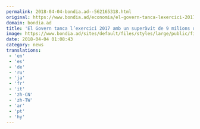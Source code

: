 ```yaml
---
permalink: 2018-04-04-bondia.ad--562165318.html
original: https://www.bondia.ad/economia/el-govern-tanca-lexercici-2017-amb-un-superavit-de-9-milions-deuros
domain: bondia.ad
title: 'El Govern tanca l’exercici 2017 amb un superàvit de 9 milions d’euros'
image: https://www.bondia.ad/sites/default/files/styles/large/public/field/image/p._03_jordi_cinca_rp_liquidacio_pressupost_sfga.jpg?itok=f7GvmhNz
date: 2018-04-04 01:08:43
category: news
translations: 
 - 'en'
 - 'es'
 - 'de'
 - 'ru'
 - 'ja'
 - 'fr'
 - 'it'
 - 'zh-CN'
 - 'zh-TW'
 - 'ar'
 - 'pt'
 - 'hy'
---
```


